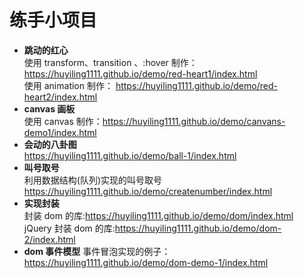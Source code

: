 # 练手小项目

- **跳动的红心**  
  使用 transform、transition 、:hover 制作： https://huyiling1111.github.io/demo/red-heart1/index.html  
  使用 animation 制作： https://huyiling1111.github.io/demo/red-heart2/index.html
- **canvas 画板**  
  使用 canvas 制作：https://huyiling1111.github.io/demo/canvans-demo1/index.html
- **会动的八卦图**  
  https://huyiling1111.github.io/demo/ball-1/index.html
- **叫号取号**  
  利用数据结构(队列)实现的叫号取号 https://huyiling1111.github.io/demo/createnumber/index.html
- **实现封装**  
  封装 dom 的库:https://huyiling1111.github.io/demo/dom/index.html  
  jQuery 封装 dom 的库:https://huyiling1111.github.io/demo/dom-2/index.html
- **dom 事件模型**
  事件冒泡实现的例子：https://huyiling1111.github.io/demo/dom-demo-1/index.html

